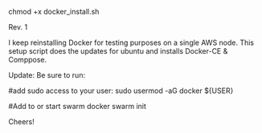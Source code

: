 chmod +x docker_install.sh

Rev. 1

I keep reinstalling Docker for testing purposes on a single AWS node. 
This setup script does the updates for ubuntu and installs Docker-CE & Comppose.

Update: Be sure to run: 

#add sudo access to your user:
sudo usermod -aG docker ${USER} 

#Add to or start swarm
docker swarm init 

Cheers!

